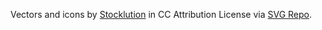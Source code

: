 Vectors and icons by <a href="https://www.instagram.com/stocklution/?hl=en?ref=svgrepo.com" target="_blank">Stocklution</a> in CC Attribution License via <a href="https://www.svgrepo.com/" target="_blank">SVG Repo</a>.